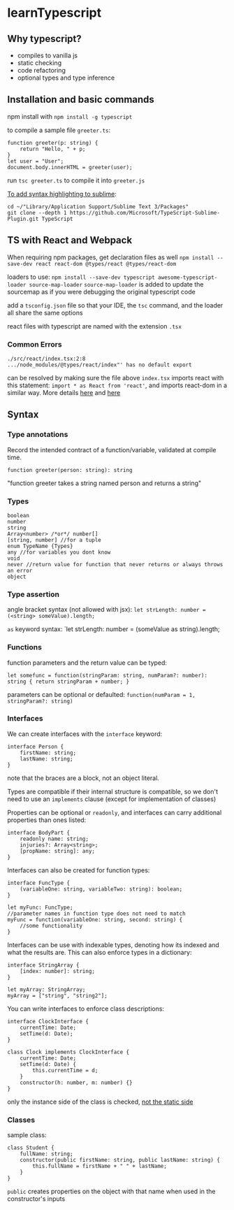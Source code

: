# learnTypescript

## Why typescript?
* compiles to vanilla js
* static checking
* code refactoring
* optional types and type inference

## Installation and basic commands
npm install with `npm install -g typescript`

to compile a sample file `greeter.ts`:
```
function greeter(p: string) {
	return "Hello, " + p;
}
let user = "User";
document.body.innerHTML = greeter(user);
```

run `tsc greeter.ts` to compile it into `greeter.js`

[To add syntax highlighting to sublime](https://stackoverflow.com/questions/38712155/how-to-get-support-of-typescript-with-sublime-text-3):
```
cd ~/"Library/Application Support/Sublime Text 3/Packages"
git clone --depth 1 https://github.com/Microsoft/TypeScript-Sublime-Plugin.git TypeScript
```

## TS with React and Webpack
When requiring npm packages, get declaration files as well
`npm install --save-dev react react-dom @types/react @types/react-dom`

loaders to use:
`npm install --save-dev typescript awesome-typescript-loader source-map-loader`
`source-map-loader` is added to update the sourcemap as if you were debugging the original typescript code

add a `tsconfig.json` file so that your IDE, the `tsc` command, and the loader all share the same options

react files with typescript are named with the extension `.tsx`

### Common Errors
```
./src/react/index.tsx:2:8 
.../node_modules/@types/react/index"' has no default export
```
can be resolved by making sure the file above `index.tsx` imports react with this statement: `import * as React from 'react'`, and imports react-dom in a similar way. More details [here](https://github.com/Microsoft/TypeScript-React-Starter/issues/8) and [here](https://github.com/Microsoft/TypeScript/issues/14118)


## Syntax
### Type annotations
Record the intended contract of a function/variable, validated at compile time.

`function greeter(person: string): string`

"function greeter takes a string named person and returns a string"


### Types
```
boolean
number
string
Array<number> /*or*/ number[]
[string, number] //for a tuple
enum TypeName {Types}
any //for variables you dont know
void
never //return value for function that never returns or always throws an error
object
```


### Type assertion
angle bracket syntax (not allowed with jsx):
`let strLength: number = (<string> someValue).length;`

`as` keyword syntax:
`let strLength: number = (someValue as string).length;


### Functions
function parameters and the return value can be typed:
```
let somefunc = function(stringParam: string, numParam?: number): string { return stringParam + number; }
```

parameters can be optional or defaulted:
`function(numParam = 1, stringParam?: string)`


### Interfaces
We can create interfaces with the `interface` keyword:

```
interface Person {
	firstName: string;
	lastName: string;
}
```

note that the braces are a block, not an object literal.

Types are compatible if their internal structure is compatible, so we don't need to use an `implements` clause (except for implementation of classes)

Properties can be optional or `readonly`, and interfaces can carry additional properties than ones listed:
```
interface BodyPart {
	readonly name: string;
	injuries?: Array<string>;
	[propName: string]: any;
}
```

Interfaces can also be created for function types:
```
interface FuncType {
	(variableOne: string, variableTwo: string): boolean;
}

let myFunc: FuncType;
//parameter names in function type does not need to match
myFunc = function(variableOne: string, second: string) {
	//some functionality
}
```

Interfaces can be use with indexable types, denoting how its indexed and what the results are. This can also enforce types in a dictionary:
```
interface StringArray {
	[index: number]: string;
}

let myArray: StringArray;
myArray = ["string", "string2"];
```

You can write interfaces to enforce class descriptions:
```
interface ClockInterface {
	currentTime: Date;
	setTime(d: Date);
}

class Clock implements ClockInterface {
	currentTime: Date;
	setTime(d: Date) {
		this.currentTime = d;
	}
	constructor(h: number, m: number) {}
}
```
only the instance side of the class is checked, [not the static side](https://www.typescriptlang.org/docs/handbook/interfaces.html#difference-between-the-static-and-instance-sides-of-classes)



### Classes
sample class:
```
class Student {
	fullName: string;
	constructor(public firstName: string, public lastName: string) {
		this.fullName = firstName + " " + lastName;
	}
}
```

`public` creates properties on the object with that name when used in the constructor's inputs









